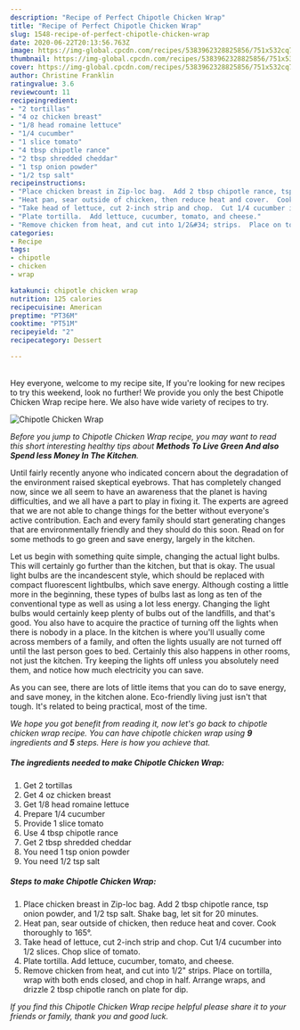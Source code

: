 ```yaml
---
description: "Recipe of Perfect Chipotle Chicken Wrap"
title: "Recipe of Perfect Chipotle Chicken Wrap"
slug: 1548-recipe-of-perfect-chipotle-chicken-wrap
date: 2020-06-22T20:13:56.763Z
image: https://img-global.cpcdn.com/recipes/5383962328825856/751x532cq70/chipotle-chicken-wrap-recipe-main-photo.jpg
thumbnail: https://img-global.cpcdn.com/recipes/5383962328825856/751x532cq70/chipotle-chicken-wrap-recipe-main-photo.jpg
cover: https://img-global.cpcdn.com/recipes/5383962328825856/751x532cq70/chipotle-chicken-wrap-recipe-main-photo.jpg
author: Christine Franklin
ratingvalue: 3.6
reviewcount: 11
recipeingredient:
- "2 tortillas"
- "4 oz chicken breast"
- "1/8 head romaine lettuce"
- "1/4 cucumber"
- "1 slice tomato"
- "4 tbsp chipotle rance"
- "2 tbsp shredded cheddar"
- "1 tsp onion powder"
- "1/2 tsp salt"
recipeinstructions:
- "Place chicken breast in Zip-loc bag.  Add 2 tbsp chipotle rance, tsp onion powder, and 1/2 tsp salt.  Shake bag, let sit for 20 minutes."
- "Heat pan, sear outside of chicken, then reduce heat and cover.  Cook thoroughly to 165°."
- "Take head of lettuce, cut 2-inch strip and chop.  Cut 1/4 cucumber into 1/2 slices.  Chop slice of tomato."
- "Plate tortilla.  Add lettuce, cucumber, tomato, and cheese."
- "Remove chicken from heat, and cut into 1/2&#34; strips.  Place on tortilla, wrap with both ends closed, and chop in half.  Arrange wraps, and drizzle 2 tbsp chipotle ranch on plate for dip."
categories:
- Recipe
tags:
- chipotle
- chicken
- wrap

katakunci: chipotle chicken wrap 
nutrition: 125 calories
recipecuisine: American
preptime: "PT36M"
cooktime: "PT51M"
recipeyield: "2"
recipecategory: Dessert

---
```

<br>
Hey everyone, welcome to my recipe site, If you're looking for new recipes to try this weekend, look no further! We provide you only the best Chipotle Chicken Wrap recipe here. We also have wide variety of recipes to try.
<br>


![Chipotle Chicken Wrap](https://img-global.cpcdn.com/recipes/5383962328825856/751x532cq70/chipotle-chicken-wrap-recipe-main-photo.jpg)

<i>Before you jump to Chipotle Chicken Wrap recipe, you may want to read this short interesting healthy tips about 
<strong>Methods To Live Green And also Spend less Money In The Kitchen</strong>.</i>
</br>

Until fairly recently anyone who indicated concern about the degradation of the environment raised skeptical eyebrows. That has completely changed now, since we all seem to have an awareness that the planet is having difficulties, and we all have a part to play in fixing it. The experts are agreed that we are not able to change things for the better without everyone's active contribution. Each and every family should start generating changes that are environmentally friendly and they should do this soon. Read on for some methods to go green and save energy, largely in the kitchen.

Let us begin with something quite simple, changing the actual light bulbs. This will certainly go further than the kitchen, but that is okay. The usual light bulbs are the incandescent style, which should be replaced with compact fluorescent lightbulbs, which save energy. Although costing a little more in the beginning, these types of bulbs last as long as ten of the conventional type as well as using a lot less energy. Changing the light bulbs would certainly keep plenty of bulbs out of the landfills, and that's good. You also have to acquire the practice of turning off the lights when there is nobody in a place. In the kitchen is where you'll usually come across members of a family, and often the lights usually are not turned off until the last person goes to bed. Certainly this also happens in other rooms, not just the kitchen. Try keeping the lights off unless you absolutely need them, and notice how much electricity you can save.

As you can see, there are lots of little items that you can do to save energy, and save money, in the kitchen alone. Eco-friendly living just isn't that tough. It's related to being practical, most of the time.


<i>We hope you got benefit from reading it, now let's go back to chipotle chicken wrap recipe. You can have chipotle chicken wrap using <strong>9</strong> ingredients and <strong>5</strong> steps. Here is how you achieve that.
</i>

##### The ingredients needed to make Chipotle Chicken Wrap:

1. Get 2 tortillas
1. Get 4 oz chicken breast
1. Get 1/8 head romaine lettuce
1. Prepare 1/4 cucumber
1. Provide 1 slice tomato
1. Use 4 tbsp chipotle rance
1. Get 2 tbsp shredded cheddar
1. You need 1 tsp onion powder
1. You need 1/2 tsp salt


##### Steps to make Chipotle Chicken Wrap:

1. Place chicken breast in Zip-loc bag.  Add 2 tbsp chipotle rance, tsp onion powder, and 1/2 tsp salt.  Shake bag, let sit for 20 minutes.
1. Heat pan, sear outside of chicken, then reduce heat and cover.  Cook thoroughly to 165°.
1. Take head of lettuce, cut 2-inch strip and chop.  Cut 1/4 cucumber into 1/2 slices.  Chop slice of tomato.
1. Plate tortilla.  Add lettuce, cucumber, tomato, and cheese.
1. Remove chicken from heat, and cut into 1/2&#34; strips.  Place on tortilla, wrap with both ends closed, and chop in half.  Arrange wraps, and drizzle 2 tbsp chipotle ranch on plate for dip.


<i>If you find this Chipotle Chicken Wrap recipe helpful please share it to your friends or family, thank you and good luck.</i>
